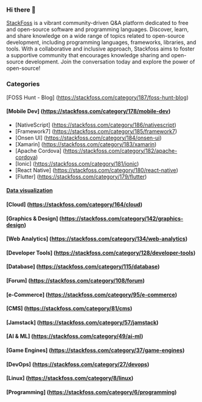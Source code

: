 ### Hi there 👋

[StackFoss](https://www.stackfoss.com/) is a vibrant community-driven Q&A platform dedicated to free and open-source software and programming languages. Discover, learn, and share knowledge on a wide range of topics related to open-source development, including programming languages, frameworks, libraries, and tools. With a collaborative and inclusive approach, Stackfoss aims to foster a supportive community that encourages knowledge sharing and open-source development. Join the conversation today and explore the power of open-source!

### Categories 
 [FOSS Hunt - Blog] (https://stackfoss.com/category/187/foss-hunt-blog)
#### [Mobile Dev] (https://stackfoss.com/category/178/mobile-dev)   
* [NativeScript] (https://stackfoss.com/category/186/nativescript)   
* [Framework7] (https://stackfoss.com/category/185/framework7)
* [Onsen UI] (https://stackfoss.com/category/184/onsen-ui)
* [Xamarin] (https://stackfoss.com/category/183/xamarin)
* [Apache Cordova] (https://stackfoss.com/category/182/apache-cordova)
* [Ionic] (https://stackfoss.com/category/181/ionic)
* [React Native] (https://stackfoss.com/category/180/react-native)
* [Flutter] (https://stackfoss.com/category/179/flutter)

#### [Data visualization](https://stackfoss.com/category/170/data-visualization)  
#### [Cloud] (https://stackfoss.com/category/164/cloud)  
#### [Graphics & Design] (https://stackfoss.com/category/142/graphics-design)
#### [Web Analytics] (https://stackfoss.com/category/134/web-analytics)   
#### [Developer Tools] (https://stackfoss.com/category/128/developer-tools)   
#### [Database] (https://stackfoss.com/category/115/database)   
#### [Forum] (https://stackfoss.com/category/108/forum)   
#### [e-Commerce] (https://stackfoss.com/category/95/e-commerce)   
#### [CMS] (https://stackfoss.com/category/81/cms)   
#### [Jamstack] (https://stackfoss.com/category/57/jamstack)   
#### [AI & ML] (https://stackfoss.com/category/49/ai-ml)   
#### [Game Engines] (https://stackfoss.com/category/37/game-engines)   
#### [DevOps] (https://stackfoss.com/category/27/devops)   
#### [Linux] (https://stackfoss.com/category/8/linux)   
#### [Programming] (https://stackfoss.com/category/6/programming)      
   

